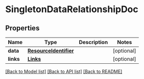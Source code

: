 # SingletonDataRelationshipDoc

## Properties
Name | Type | Description | Notes
------------ | ------------- | ------------- | -------------
**data** | [**ResourceIdentifier**](ResourceIdentifier.md) |  | [optional] 
**links** | [**Links**](Links.md) |  | [optional] 

[[Back to Model list]](../README.md#documentation-for-models) [[Back to API list]](../README.md#documentation-for-api-endpoints) [[Back to README]](../README.md)



